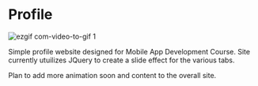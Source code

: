 # Profile
![ezgif com-video-to-gif 1](https://user-images.githubusercontent.com/16143637/31322224-dc608406-ac61-11e7-8a36-d7b4008476ba.gif)

Simple profile website designed for Mobile App Development Course. Site currently utuilizes JQuery to create a slide effect for the various tabs. 

Plan to add more animation soon and content to the overall site.
